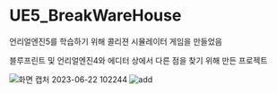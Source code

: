 # UE5_BreakWareHouse

언리얼엔진5를 학습하기 위해 콜리젼 시뮬레이터 게임을 만들었음

블루프린트 및 언리얼엔진4와 에디터 상에서 다른 점을 찾기 위해 만든 프로젝트 

![화면 캡처 2023-06-22 102244](https://github.com/wonjun7572/UE5_BreakWareHouse/assets/54612463/a7cd32c9-3432-468c-a8b5-2dcc5632edad)
![add](https://github.com/wonjun7572/UE5_BreakWareHouse/assets/54612463/c6d0a022-6e1c-42ba-a85b-4b618498f14b)
